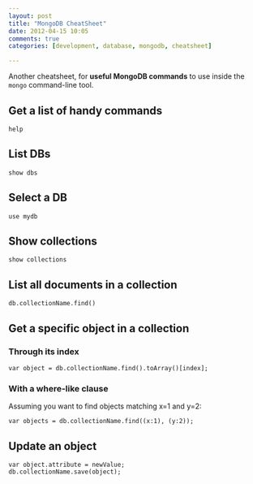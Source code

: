 ```yaml
---
layout: post
title: "MongoDB CheatSheet"
date: 2012-04-15 10:05
comments: true
categories: [development, database, mongodb, cheatsheet]

---
```

Another cheatsheet, for **useful MongoDB commands** to use inside the `mongo` command-line tool.

<!-- more -->

## Get a list of handy commands

    help

## List DBs

    show dbs

## Select a DB

    use mydb

## Show collections

    show collections

## List all documents in a collection

    db.collectionName.find()

## Get a specific object in a collection

### Through its index

    var object = db.collectionName.find().toArray()[index];

### With a where-like clause

Assuming you want to find objects matching x=1 and y=2:

    var objects = db.collectionName.find((x:1), (y:2));

## Update an object

    var object.attribute = newValue;
    db.collectionName.save(object);